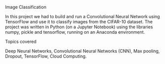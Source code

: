 Image Classification

In this project we had to build and run a Convolutional Neural Network using TensorFlow and use it to classify images from the CIFAR-10 dataset. The project was written in Python (on a Jupyter Notebook) using the libraries numpy, pickle and tensorflow, running on an Anaconda environment.


Topics covered

Deep Neural Networks,
Convolutional Neural Networks (CNN),
Max pooling,
Dropout,
TensorFlow,
Cloud Computing.
